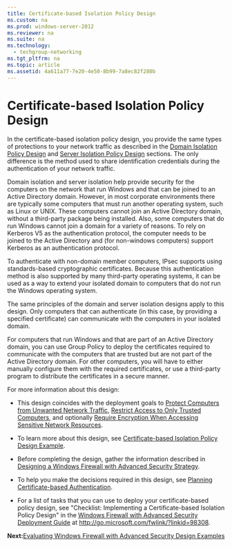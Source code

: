 ```yaml
---
title: Certificate-based Isolation Policy Design
ms.custom: na
ms.prod: windows-server-2012
ms.reviewer: na
ms.suite: na
ms.technology: 
  - techgroup-networking
ms.tgt_pltfrm: na
ms.topic: article
ms.assetid: 4a611a77-7e20-4e50-8b99-7a8ec82f280b
---
```

# Certificate-based Isolation Policy Design
In the certificate-based isolation policy design, you provide the same types of protections to your network traffic as described in the [Domain Isolation Policy Design](Domain-Isolation-Policy-Design.md) and [Server Isolation Policy Design](Server-Isolation-Policy-Design.md) sections. The only difference is the method used to share identification credentials during the authentication of your network traffic.

Domain isolation and server isolation help provide security for the computers on the network that run Windows and that can be joined to an Active Directory domain. However, in most corporate environments there are typically some computers that must run another operating system, such as Linux or UNIX. These computers cannot join an Active Directory domain, without a third-party package being installed. Also, some computers that do run Windows cannot join a domain for a variety of reasons. To rely on Kerberos V5 as the authentication protocol, the computer needs to be joined to the Active Directory and (for non-windows computers) support Kerberos as an authentication protocol.

To authenticate with non-domain member computers, IPsec supports using standards-based cryptographic certificates. Because this authentication method is also supported by many third-party operating systems, it can be used as a way to extend your isolated domain to computers that do not run the Windows operating system.

The same principles of the domain and server isolation designs apply to this design. Only computers that can authenticate (in this case, by providing a specified certificate) can communicate with the computers in your isolated domain.

For computers that run Windows and that are part of an Active Directory domain, you can use Group Policy to deploy the certificates required to communicate with the computers that are trusted but are not part of the Active Directory domain. For other computers, you will have to either manually configure them with the required certificates, or use a third-party program to distribute the certificates in a secure manner.

For more information about this design:

-   This design coincides with the deployment goals to [Protect Computers from Unwanted Network Traffic](Protect-Computers-from-Unwanted-Network-Traffic.md), [Restrict Access to Only Trusted Computers](Restrict-Access-to-Only-Trusted-Computers.md), and optionally [Require Encryption When Accessing Sensitive Network Resources](Require-Encryption-When-Accessing-Sensitive-Network-Resources.md).

-   To learn more about this design, see [Certificate-based Isolation Policy Design Example](Certificate-based-Isolation-Policy-Design-Example.md).

-   Before completing the design, gather the information described in [Designing a Windows Firewall with Advanced Security Strategy](Designing-a-Windows-Firewall-with-Advanced-Security-Strategy.md).

-   To help you make the decisions required in this design, see [Planning Certificate-based Authentication](Planning-Certificate-based-Authentication.md).

-   For a list of tasks that you can use to deploy your certificate-based policy design, see "Checklist: Implementing a Certificate-based Isolation Policy Design" in the [Windows Firewall with Advanced Security Deployment Guide](http://go.microsoft.com/fwlink/?linkid=98308) at http://go.microsoft.com/fwlink/?linkid=98308.

**Next:**[Evaluating Windows Firewall with Advanced Security Design Examples](Evaluating-Windows-Firewall-with-Advanced-Security-Design-Examples.md)



